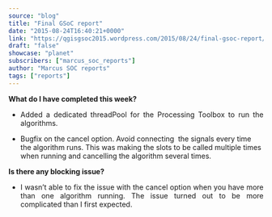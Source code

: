 ```yaml
---
source: "blog"
title: "Final GSoC report"
date: "2015-08-24T16:40:21+0000"
link: "https://qgisgsoc2015.wordpress.com/2015/08/24/final-gsoc-report/"
draft: "false"
showcase: "planet"
subscribers: ["marcus_soc_reports"]
author: "Marcus SOC reports"
tags: ["reports"]
---
```


<p><strong>What do I have completed this week?</strong></p>
<ul>
<li>
<p align="justify">Added&nbsp;a dedicated threadPool for the Processing Toolbox to run the algorithms.</p>
</li>
<li>Bugfix on the cancel option. Avoid connecting &nbsp;the&nbsp;signals every time the algorithm runs. This was making&nbsp;the slots to be called multiple times when running and cancelling the algorithm several times.</li>
</ul>
<p><strong>Is there any blocking issue?</strong></p>
<ul>
<li>
<p align="justify">I wasn&#8217;t able to fix the issue with the cancel option when you have more than one algorithm running. The issue turned out to be more complicated than I first expected.</p>
</li>
</ul>
